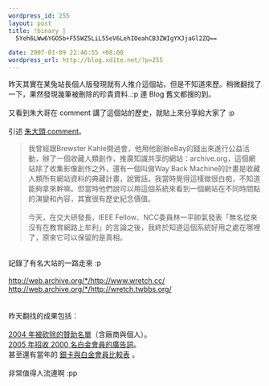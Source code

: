 ```yaml
--- 
wordpress_id: 255
layout: post
title: !binary |
  5Yeh6LWw6YGO5b+F55WZ5LiL55eV6LehIOeahCB3ZWIgYXJjaGl2ZQ==

date: 2007-01-09 22:46:55 +08:00
wordpress_url: http://blog.xdite.net/?p=255
---
```

昨天其實在某兔站長個人版發現就有人推介這個站，但是不知道來歷。稍微翻找了一下，果然發現幾筆被刪除的珍貴資料..:p 連 Blog 舊文都搜的到。<br /><br />又看到朱大哥在 comment 講了這個站的歷史，就貼上來分享給大家了 :p<br /><br />引述 <a href="http://blog.xdite.net/?p=254#comment-4183">朱大頭 comment</a>。<br /><blockquote>我曾經跟Brewster Kahle開過會，他用他創辦eBay的錢出來進行公益活動，辦了一個收藏人類創作，推廣知識共享的網站：archive.org，這個網站除了收集影像創作之外，還有一個叫做Way Back Machine的計畫是收藏人類所有網站資料的典藏計畫，說實話，我當時覺得這樣做很白痴，不知道能夠拿來幹嘛。但當時他們說可以用這個系統來看到一個網站在不同時間點的演變和內容，其實很有歷史紀念價值。<br /><br />今天，在交大研發長，IEEE Fellow、NCC委員林一平帥氣發表「無名從來沒有在教育網路上牟利」的言論之後，我終於知道這個系統好用之處在哪裡了，原來它可以保留的是真相。</blockquote><br />記錄了有名大站的一路走來 :p<br /><br /><a href="http://web.archive.org/*/http://www.wretch.cc/">http://web.archive.org/*/http://www.wretch.cc/</a><br /><a href="http://web.archive.org/*/http://wretch.twbbs.org/">http://web.archive.org/*/http://wretch.twbbs.org/</a><br /><br /><br />昨天翻找的成果包括：<br /><br /><a href="http://web.archive.org/web/*/http://www.csie.nctu.edu.tw/%7Ewkwu/wretch/donater.php">2004 年被砍除的贊助名單</a>（含廠商與個人）。<br /><a href="http://web.archive.org/web/20050521021751/www.wretch.cc/etc/vip.php">2005 年招收 2000 名白金會員的廣告詞</a>。<br />甚至還有當年的 <a href="http://web.archive.org/web/20050602011322/www.wretch.cc/blog/vipblog&amp;article_id=1750117">銀卡與白金會員比較表</a> 。<br /><br />非常值得人流連啊 :pp<br />
